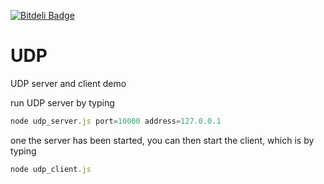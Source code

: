 [![Bitdeli Badge](https://d2weczhvl823v0.cloudfront.net/sanusi87/udp/trend.png)](https://bitdeli.com/free "Bitdeli Badge")

# UDP
UDP server and client demo

run UDP server by typing

```javascript
node udp_server.js port=10000 address=127.0.0.1
```

one the server has been started, you can then start the client, which is by typing

```javascript
node udp_client.js
```
